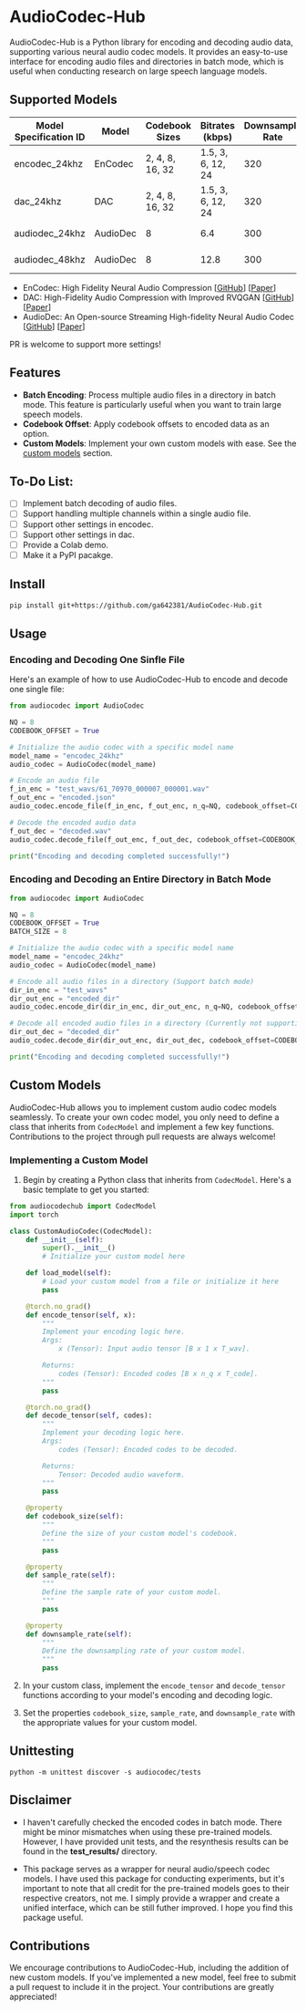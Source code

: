 # AudioCodec-Hub

AudioCodec-Hub is a Python library for encoding and decoding audio data, supporting various neural audio codec models. It provides an easy-to-use interface for encoding audio files and directories in batch mode, which is useful when conducting research on large speech language models.

## Supported Models

| Model Specification ID | Model        | Codebook Sizes  | Bitrates (kbps)    | Downsample Rate | Code Rate |
|------------------------|--------------|-----------------|--------------------|-----------------|-----------|
| encodec_24khz          | EnCodec      | 2, 4, 8, 16, 32 | 1.5, 3, 6, 12, 24  |       320       |     75 Hz |
| dac_24khz              | DAC          | 2, 4, 8, 16, 32 | 1.5, 3, 6, 12, 24  |       320       |     75 Hz  |
| audiodec_24khz         | AudioDec     | 8               | 6.4                |       300       |     80 Hz |
| audiodec_48khz         | AudioDec     | 8               | 12.8               |       300       |     160 Hz|

- EnCodec: High Fidelity Neural Audio Compression [[GitHub](https://github.com/facebookresearch/encodec)] [[Paper](https://arxiv.org/abs/2210.13438)]
- DAC: High-Fidelity Audio Compression with Improved RVQGAN [[GitHub](https://github.com/descriptinc/descript-audio-codec)] [[Paper](https://arxiv.org/abs/2306.06546)]
- AudioDec: An Open-source Streaming High-fidelity Neural Audio Codec [[GitHub](https://github.com/facebookresearch/AudioDec)] [[Paper](https://arxiv.org/abs/2305.16608)]

PR is welcome to support more settings!

## Features

- **Batch Encoding**: Process multiple audio files in a directory in batch mode. This feature is particularly useful when you want to train large speech models.
- **Codebook Offset**: Apply codebook offsets to encoded data as an option.
- **Custom Models**: Implement your own custom models with ease. See the [custom models](#custom-models) section.

## To-Do List:
- [ ] Implement batch decoding of audio files.
- [ ] Support handling multiple channels within a single audio file.
- [ ] Support other settings in encodec.
- [ ] Support other settings in dac.
- [ ] Provide a Colab demo.
- [ ] Make it a PyPI pacakge. 

## Install
```bash
pip install git+https://github.com/ga642381/AudioCodec-Hub.git
```

## Usage
### Encoding and Decoding One Sinfle File
Here's an example of how to use AudioCodec-Hub to encode and decode one single file:

```python
from audiocodec import AudioCodec

NQ = 8
CODEBOOK_OFFSET = True

# Initialize the audio codec with a specific model name
model_name = "encodec_24khz"
audio_codec = AudioCodec(model_name)

# Encode an audio file
f_in_enc = "test_wavs/61_70970_000007_000001.wav"
f_out_enc = "encoded.json"
audio_codec.encode_file(f_in_enc, f_out_enc, n_q=NQ, codebook_offset=CODEBOOK_OFFSET)

# Decode the encoded audio data
f_out_dec = "decoded.wav"
audio_codec.decode_file(f_out_enc, f_out_dec, codebook_offset=CODEBOOK_OFFSET)

print("Encoding and decoding completed successfully!")
```

### Encoding and Decoding an Entire Directory in Batch Mode
```python
from audiocodec import AudioCodec

NQ = 8
CODEBOOK_OFFSET = True
BATCH_SIZE = 8

# Initialize the audio codec with a specific model name
model_name = "encodec_24khz"
audio_codec = AudioCodec(model_name)

# Encode all audio files in a directory (Support batch mode)
dir_in_enc = "test_wavs"
dir_out_enc = "encoded_dir"
audio_codec.encode_dir(dir_in_enc, dir_out_enc, n_q=NQ, codebook_offset=CODEBOOK_OFFSET, batch_size=BATCH_SIZE)

# Decode all encoded audio files in a directory (Currently not supporting batch mode)
dir_out_dec = "decoded_dir"
audio_codec.decode_dir(dir_out_enc, dir_out_dec, codebook_offset=CODEBOOK_OFFSET)

print("Encoding and decoding completed successfully!")
```

## Custom Models

AudioCodec-Hub allows you to implement custom audio codec models seamlessly. To create your own codec model, you only need to define a class that inherits from `CodecModel` and implement a few key functions. Contributions to the project through pull requests are always welcome!

### Implementing a Custom Model

1. Begin by creating a Python class that inherits from `CodecModel`. Here's a basic template to get you started:

```python
from audiocodechub import CodecModel
import torch

class CustomAudioCodec(CodecModel):
    def __init__(self):
        super().__init__()
        # Initialize your custom model here

    def load_model(self):
        # Load your custom model from a file or initialize it here
        pass

    @torch.no_grad()
    def encode_tensor(self, x):
        """
        Implement your encoding logic here.
        Args:
            x (Tensor): Input audio tensor [B x 1 x T_wav].

        Returns:
            codes (Tensor): Encoded codes [B x n_q x T_code].
        """
        pass

    @torch.no_grad()
    def decode_tensor(self, codes):
        """
        Implement your decoding logic here.
        Args:
            codes (Tensor): Encoded codes to be decoded.

        Returns:
            Tensor: Decoded audio waveform.
        """
        pass

    @property
    def codebook_size(self):
        """
        Define the size of your custom model's codebook.
        """
        pass

    @property
    def sample_rate(self):
        """
        Define the sample rate of your custom model.
        """
        pass

    @property
    def downsample_rate(self):
        """
        Define the downsampling rate of your custom model.
        """
        pass
```

2. In your custom class, implement the `encode_tensor` and `decode_tensor` functions according to your model's encoding and decoding logic.

3. Set the properties `codebook_size`, `sample_rate`, and `downsample_rate` with the appropriate values for your custom model.

## Unittesting
```
python -m unittest discover -s audiocodec/tests
```

## Disclaimer
* I haven't carefully checked the encoded codes in batch mode. There might be minor mismatches when using these pre-trained models. However, I have provided unit tests, and the resynthesis results can be found in the **test_results/** directory.

* This package serves as a wrapper for neural audio/speech codec models. I have used this package for conducting experiments, but it's important to note that all credit for the pre-trained models goes to their respective creators, not me. I simply provide a wrapper and create a unified interface, which can be still futher improved. I hope you find this package useful.


## Contributions

We encourage contributions to AudioCodec-Hub, including the addition of new custom models. If you've implemented a new model, feel free to submit a pull request to include it in the project. Your contributions are greatly appreciated!
